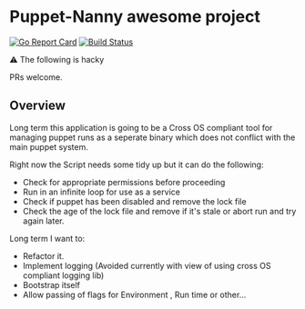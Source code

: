 # Puppet-Nanny awesome project

[![Go Report Card](https://goreportcard.com/badge/github.com/gavinelder/puppet-nanny)](https://goreportcard.com/report/github.com/gavinelder/puppet-nanny)
[![Build Status](https://travis-ci.org/gavinelder/puppet-nanny.svg?branch=master)](https://travis-ci.org/gavinelder/puppet-nanny)

:warning: The following is hacky

PRs welcome.

## Overview

Long term this application is going to be a Cross OS compliant tool for managing puppet runs as a seperate binary which does not conflict with the main puppet system.

Right now the Script needs some tidy up but it can do the following:

- Check for appropriate permissions before proceeding
- Run in an infinite loop for use as a service
- Check if puppet has been disabled and remove the lock file
- Check the age of the lock file and remove if it's stale or abort run and try again later.

Long term I want to:

- Refactor it.
- Implement logging (Avoided currently with view of using cross OS compliant logging lib)
- Bootstrap itself
- Allow passing of flags for Environment , Run time or other...
